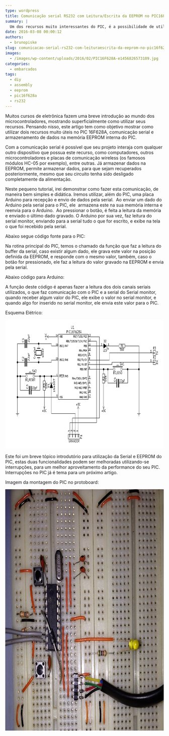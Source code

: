 ```yaml
---
type: wordpress
title: Comunicação serial RS232 com Leitura/Escrita da EEPROM no PIC16F628A
summary: |
  Um dos recursos muito interessantes do PIC, é a possibilidade de utilizar a comunicação serial no padrão RS232. Este post tem como objetivo dar uma breve introdução na implementação desta função e também na utilização da escrita e leitura da memória EEPROM interna do PIC.
date: 2016-03-08 00:00:12
authors:
  - brunopiske
slug: comunicacao-serial-rs232-com-leituraescrita-da-eeprom-no-pic16f628a
images:
  - /images/wp-content/uploads/2016/02/PIC16F628A-e1456826573109.jpg
categories:
  - embarcados
tags:
  - diy
  - assembly
  - eeprom
  - pic16f628a
  - rs232
---
```


Muitos cursos de eletrônica fazem uma breve introdução ao mundo dos microcontroladores, mostrando superficialmente como utilizar seus recursos. Pensando nisso, este artigo tem como objetivo mostrar como utilizar dois recursos muito úteis no PIC 16F628A, comunicação serial e armazenamento de dados na memória EEPROM interna do PIC.<!--more-->

Com a comunicação serial é possível que seu projeto interaja com qualquer outro dispositivo que possua este recurso, como computadores, outros microcontroladores e placas de comunicação wireless (os famosos módulos HC-05 por exemplo), entre outras. Já armazenar dados na EEPROM, permite armazenar dados, para que sejam recuperados posteriormente, mesmo que seu circuito tenha sido desligado completamente da alimentação.

Neste pequeno tutorial, irei demonstrar como fazer esta comunicação, de maneira bem simples e didática. Iremos utilizar, além do PIC, uma placa Arduino para recepção e envio de dados pela serial.  Ao enviar um dado do Arduino pela serial para o PIC, ele  armazena este na sua memória interna e reenvia para o Arduino.  Ao pressionar o botão, é feita a leitura da memória e enviado o último dado gravado. O Arduino por sua vez, faz leitura do serial monitor, enviando para a serial tudo o que for escrito, e exibe na tela o que foi recebido pela serial.

Abaixo segue código fonte para o PIC:

<script src="//gistfy-app.herokuapp.com/github/ButecoOpenSource/exemplos/exemplos_PIC/serial_eeprom.asm?branch=master&amp;lang=armasm" type="text/javascript"></script>

Na rotina principal do PIC, temos o chamado da função que faz a leitura do buffer da serial, caso existir algum dado, ele grava este valor na posição definida da EEPROM, e responde com o mesmo valor, também, caso o botão for pressionado, ele faz a leitura do valor gravado na EEPROM e envia pela serial.

Abaixo código para Arduino:

<script src="//gistfy-app.herokuapp.com/github/ButecoOpenSource/exemplos/exemplos_PIC/arduino_serial.ino?branch=master&amp;lang=c&amp;style=arduino" type="text/javascript"></script>

A função deste código é apenas fazer a leitura dos dois canais seriais utilizados, o que faz comunicação com o PIC e a serial do Serial monitor, quando receber algum valor do PIC, ele exibe o valor no serial monitor, e quando algo for inserido no serial monitor, ele envia este valor para o PIC.

Esquema Elétrico:

<a href="/images/wp-content/uploads/2016/02/esquema.png" rel="attachment wp-att-4866"><img class="size-full wp-image-4866 aligncenter" src="/images/wp-content/uploads/2016/02/esquema.png" alt="esquema" width="829" height="409" /></a>

<script src="//gistfy-app.herokuapp.com/github/BrunoLeandroPiske/exemplos/exemplos_PIC/SERIAL_EEPROM/arduino_serial.c?branch=master&amp;lang=cal&amp;style=arduino" type="text/javascript"></script>

Este foi um breve tópico introdutório para utilização da Serial e EEPROM do PIC, estas duas funcionalidades podem ser melhoradas utilizando-se interrupções, para um melhor aproveitamento da performance do seu PIC. Interrupções no PIC já é tema para um próximo artigo.

Imagem da montagem do PIC no protoboard:

<a href="/images/wp-content/uploads/2016/02/IMG_3152.jpg" rel="attachment wp-att-4824"><img class=" wp-image-4824 aligncenter" src="/images/wp-content/uploads/2016/02/IMG_3152.jpg" alt="IMG_3152" width="908" height="767" /></a>
